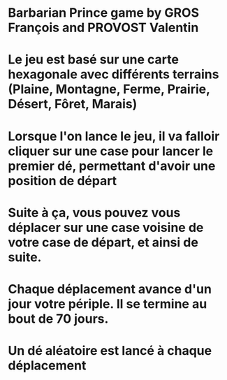 # Barbarian Prince game by GROS François and PROVOST Valentin
#
#
# Le jeu est basé sur une carte hexagonale avec différents terrains (Plaine, Montagne, Ferme, Prairie, Désert, Fôret, Marais)
#
# Lorsque l'on lance le jeu, il va falloir cliquer sur une case pour lancer le premier dé, permettant d'avoir une position de départ
# Suite à ça, vous pouvez vous déplacer sur une case voisine de votre case de départ, et ainsi de suite.
# Chaque déplacement avance d'un jour votre périple. Il se termine au bout de 70 jours.
#
# Un dé aléatoire est lancé à chaque déplacement
#
